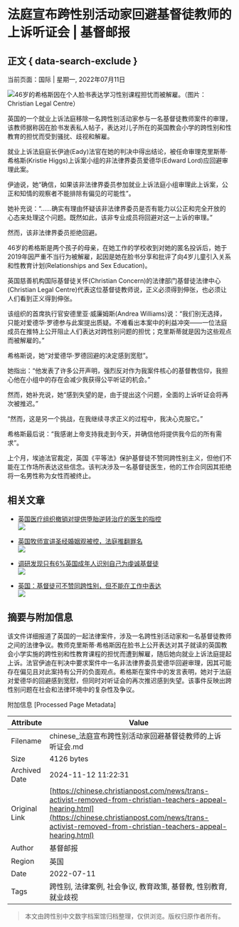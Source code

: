 # 法庭宣布跨性别活动家回避基督徒教师的上诉听证会 | 基督邮报

## 正文 { data-search-exclude }


当前页面：国际 | 星期一, 2022年07月11日

![46岁的希格斯因在个人脸书表达学习性别课程担忧而被解雇。（图片：Christian Legal Centre）](https://cdn-chinese.christianpost.com/files/cache/image/1/54/15458_w_935_529.png)

英国的一个就业上诉法庭移除一名跨性别活动家参与一名基督徒教师案件的审理，该教师据称因在脸书发表私人帖子，表达对儿子所在的英国教会小学的跨性别和性教育的担忧而受到骚扰、歧视和解雇。

就业上诉法庭庭长伊迪(Eady)法官在她的判决中得出结论，被任命审理克里斯蒂·希格斯(Kristie Higgs)上诉案小组的非法律界委员爱德华(Edward Lord)应回避审理此案。

伊迪说，她“确信，如果该非法律界委员参加就业上诉法庭小组审理此上诉案，公正和知情的观察者不能排除有偏见的可能性”。

她补充说：“......确实有理由怀疑该非法律界委员是否有能力以公正和完全开放的心态来处理这个问题。既然如此，该非专业成员将回避对这一上诉的审理。”

然而，该非法律界委员拒绝回避。

46岁的希格斯是两个孩子的母亲，在她工作的学校收到对她的匿名投诉后，她于2019年因严重不当行为被解雇，起因是她在脸书分享和批评了向4岁儿童引入关系和性教育计划(Relationships and Sex Education)。

英国慈善机构国际基督徒关怀(Christian Concern)的法律部门基督徒法律中心(Christian Legal Centre)代表这位基督徒教师说，正义必须得到伸张，也必须让人们看到正义得到伸张。

该组织的首席执行官安德里亚·威廉姆斯(Andrea Williams)说：“我们别无选择，只能对爱德华·罗德参与此案提出质疑。不难看出本案中的利益冲突——一位法庭成员在推特上公开阻止人们表达对跨性别问题的担忧；克里斯蒂就是因为这些观点而被解雇的。”

希格斯说，她“对爱德华·罗德回避的决定感到宽慰”。

她指出：“他发表了许多公开声明，强烈反对作为我案件核心的基督教信仰，我担心他在小组中的存在会减少我获得公平听证的机会。”

然而，她补充说，她“感到失望的是，由于提出这个问题，全面的上诉听证会将再次被推迟。”

“然而，这是另一个挑战，在我继续寻求正义的过程中，我决心克服它。”

希格斯最后说：“我感谢上帝支持我走到今天，并确信他将提供我今后的所有需求”。

上个月，埃迪法官裁定，英国《平等法》保护基督徒不赞同跨性别主义，但他们不能在工作场所表达这些信念。该判决涉及一名基督徒医生，他的工作合同因其拒绝将一名男性称为女性而被终止。

## 相关文章

- [英国医疗组织撤销对提供堕胎逆转治疗的医生的指控](https://chinese.christianpost.com/news/uk-general-medical-council-drops-case-against-doctor-who-uses-abortion-pill-reversals.html)  
  ![](https://cdn-chinese.christianpost.com/files/cache/thumbnail/2/68/26825_a_85_85.jpg)

- [英国牧师宣讲圣经婚姻观被控，法庭推翻罪名](https://chinese.christianpost.com/news/street-preacher-cleared-of-hate-speech-for-preaching-from-bible.html)  
  ![](https://cdn-chinese.christianpost.com/files/cache/thumbnail/2/68/26883_a_85_85.jpg)

- [调研发现只有6%英国成年人识别自己为虔诚基督徒](https://chinese.christianpost.com/news/talking-jesus-survey-finds-only-6-percent-of-brits-identify-as-practicing-christians.html)  
  ![](https://cdn-chinese.christianpost.com/files/cache/thumbnail/2/69/26909_a_85_85.jpg)

- [英国：基督徒可不赞同跨性别，但不能在工作中表达](https://chinese.christianpost.com/news/christians-do-not-have-to-affirm-transgenderism-but-cannot-say-that-at-work-tribunal-appeal.html)  
  ![](https://cdn-chinese.christianpost.com/files/cache/thumbnail/2/69/26996_a_85_85.jpg)

## 摘要与附加信息

<!-- tcd_abstract -->
该文件详细报道了英国的一起法律案件，涉及一名跨性别活动家和一名基督徒教师之间的法律争议。教师克里斯蒂·希格斯因在脸书上公开表达对其子就读的英国教会小学实施的跨性别和性教育课程的担忧而遭到解雇，随后她向就业上诉法庭提起上诉。法官伊迪在判决中要求案件中一名非法律界委员爱德华回避审理，因其可能存在偏见且对此案持有公开的负面观点。希格斯在案件中的发言表明，她对于法庭对爱德华的回避感到宽慰，但同时对听证会的再次推迟感到失望。该事件反映出跨性别问题在社会和法律环境中的复杂性及争议。
<!-- tcd_abstract_end -->

附加信息 [Processed Page Metadata]

| Attribute       | Value                                  |
|-----------------|----------------------------------------|
| Filename        | chinese_法庭宣布跨性别活动家回避基督徒教师的上诉听证会.md                             |
| Size            | 4126 bytes                           |
| Archived Date   | 2024-11-12 11:22:31                             |
| Original Link   | [https://chinese.christianpost.com/news/trans-activist-removed-from-christian-teachers-appeal-hearing.html](https://chinese.christianpost.com/news/trans-activist-removed-from-christian-teachers-appeal-hearing.html)                       |
| Author          | 基督邮报                               |
| Region          | 英国                               |
| Date            | 2022-07-11                                 |
| Tags            | 跨性别, 法律案例, 社会争议, 教育政策, 基督教, 性别教育, 就业歧视                                 |
>
> 本文由跨性别中文数字档案馆归档整理，仅供浏览。版权归原作者所有。
>